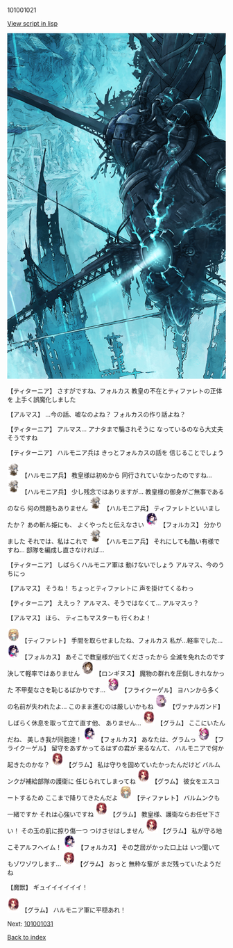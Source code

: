 101001021

[View script in lisp](../scripts/101001021.txt)

![underground_world_3.png](../images/backgrounds/underground_world_3.png)

【ティターニア】
さすがですね、フォルカス
教皇の不在とティファレトの正体を
上手く誤魔化しました

【アルマス】
…今の話、嘘なのよね？
フォルカスの作り話よね？

【ティターニア】
アルマス…
アナタまで騙されそうに
なっているのなら大丈夫そうですね

【ティターニア】
ハルモニア兵は
きっとフォルカスの話を
信じることでしょう

<img src="../images/units/3810001.png" alt="3810001.png" height="34"/>
【ハルモニア兵】
教皇様は初めから
同行されていなかったのですね…

<img src="../images/units/3810001.png" alt="3810001.png" height="34"/>
【ハルモニア兵】
少し残念ではありますが…
教皇様の御身がご無事であるのなら
何の問題もありません

<img src="../images/units/3810001.png" alt="3810001.png" height="34"/>
【ハルモニア兵】
ティファレトといいましたか？
あの斬ル姫にも、
よくやったと伝えなさい

<img src="../images/units/3301811.png" alt="3301811.png" height="34"/>
【フォルカス】
分かりました
それでは、私はこれで

<img src="../images/units/3810001.png" alt="3810001.png" height="34"/>
【ハルモニア兵】
それにしても酷い有様ですね…
部隊を編成し直さなければ…

【ティターニア】
しばらくハルモニア軍は
動けないでしょう
アルマス、今のうちにっ

【アルマス】
そうね！
ちょっとティファレトに
声を掛けてくるわっ

【ティターニア】
ええっ？
アルマス、そうではなくて…
アルマスっ？

【アルマス】
ほら、
ティニもマスターも
行くわよ！

<img src="../images/units/3503211.png" alt="3503211.png" height="34"/>
【ティファレト】
手間を取らせましたね、フォルカス
私が…軽率でした…

<img src="../images/units/3301811.png" alt="3301811.png" height="34"/>
【フォルカス】
あそこで教皇様が出てくださったから
全滅を免れたのです
決して軽率ではありません

<img src="../images/units/3300111.png" alt="3300111.png" height="34"/>
【ロンギヌス】
魔物の群れを圧倒しきれなかった
不甲斐なさを恥じるばかりです…

<img src="../images/units/3500211.png" alt="3500211.png" height="34"/>
【フライクーゲル】
ヨハンから多くの名前が失われたよ…
このまま進むのは厳しいかもね

<img src="../images/units/3601111.png" alt="3601111.png" height="34"/>
【ヴァナルガンド】
しばらく休息を取って立て直す他、
ありません…

<img src="../images/units/3100811.png" alt="3100811.png" height="34"/>
【グラム】
ここにいたんだね、
美しき我が同胞達！

<img src="../images/units/3301811.png" alt="3301811.png" height="34"/>
【フォルカス】
あなたは、グラムっ

<img src="../images/units/3500211.png" alt="3500211.png" height="34"/>
【フライクーゲル】
留守をあずかってるはずの君が
来るなんて、
ハルモニアで何か起きたのかな？

<img src="../images/units/3100811.png" alt="3100811.png" height="34"/>
【グラム】
私は守りを固めていたかったんだけど
バルムンクが補給部隊の護衛に
任じられてしまってね

<img src="../images/units/3100811.png" alt="3100811.png" height="34"/>
【グラム】
彼女をエスコートするため
ここまで降りてきたんだよ

<img src="../images/units/3503211.png" alt="3503211.png" height="34"/>
【ティファレト】
バルムンクも一緒ですか
それは心強いですね

<img src="../images/units/3100811.png" alt="3100811.png" height="34"/>
【グラム】
教皇様、護衛ならお任せ下さい！
その玉の肌に掠り傷一つ
つけさせはしません

<img src="../images/units/3100811.png" alt="3100811.png" height="34"/>
【グラム】
私が守る地こそアルフヘイム！

<img src="../images/units/3301811.png" alt="3301811.png" height="34"/>
【フォルカス】
その芝居がかった口上は
いつ聞いてもゾワゾワします…

<img src="../images/units/3100811.png" alt="3100811.png" height="34"/>
【グラム】
おっと
無粋な輩が
まだ残っていたようだね

【魔獣】
ギュイイイイイイ！

<img src="../images/units/3100811.png" alt="3100811.png" height="34"/>
【グラム】
ハルモニア軍に平穏あれ！

Next: [101001031](101001031.md)

[Back to index](index.md)
